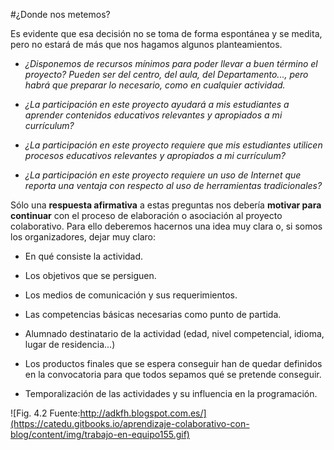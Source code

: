 #¿Donde nos metemos?

Es evidente que esa decisión no se toma de forma espontánea y se medita, pero no estará de más que nos hagamos algunos planteamientos.

- *¿Disponemos de recursos mínimos para poder llevar a buen término el proyecto? Pueden ser del centro, del aula, del Departamento..., pero habrá que preparar lo necesario, como en cualquier actividad.*

- *¿La participación en este proyecto ayudará a mis estudiantes a aprender contenidos educativos relevantes y apropiados a mi currículum?*

- *¿La participación en este proyecto requiere que mis estudiantes utilicen procesos educativos relevantes y apropiados a mi currículum?*

- *¿La participación en este proyecto requiere un uso de Internet que reporta una ventaja con respecto al uso de herramientas tradicionales?*

Sólo una **respuesta afirmativa** a estas preguntas nos debería **motivar para continuar** con el proceso de elaboración o asociación al proyecto colaborativo. Para ello deberemos hacernos una idea muy clara o, si somos los organizadores, dejar muy claro:

- En qué consiste la actividad.

- Los objetivos que se persiguen.

- Los medios de comunicación y sus requerimientos.

- Las competencias básicas necesarias como punto de partida.

- Alumnado destinatario de la actividad (edad, nivel competencial, idioma, lugar de residencia...)

- Los productos finales que se espera conseguir han de quedar definidos en la convocatoria para que todos sepamos qué se pretende conseguir.

- Temporalización de las actividades y su influencia en la programación.

![Fig. 4.2 Fuente:http://adkfh.blogspot.com.es/](https://catedu.gitbooks.io/aprendizaje-colaborativo-con-blog/content/img/trabajo-en-equipo155.gif)

